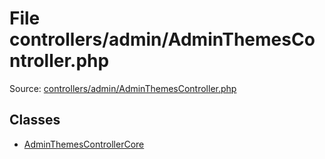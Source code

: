 File controllers/admin/AdminThemesController.php
=========
Source: [controllers/admin/AdminThemesController.php](https://github.com/PrestaShop/PrestaShop/blob/1.6.1.1/controllers/admin/AdminThemesController.php)


Classes
-------

* [AdminThemesControllerCore](class.AdminThemesControllerCore)

